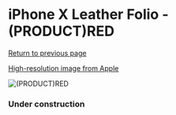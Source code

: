 # iPhone X Leather Folio - (PRODUCT)RED

[Return to previous page](/iphone_x)

[High-resolution image from Apple](https://store.storeimages.cdn-apple.com/8756/as-images.apple.com/is/MRQD2?wid=4500&hei=4500&fmt=png)

<div style="width: 384px"><img src="/everypreview/MRQD2.png" alt="(PRODUCT)RED"></div>

### Under construction
